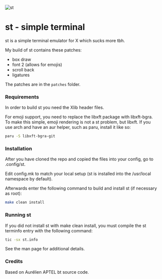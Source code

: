 ![st](https://imgur.com/B1i036L.png)

# st - simple terminal

st is a simple terminal emulator for X which sucks more tbh.

My build of st contains these patches:
* box draw
* font 2 (allows for emojis)
* scroll back
* ligatures

The patches are in the `patches` folder.

### Requirements

In order to build st you need the Xlib header files.

For emoji support, you need to replace the libxft package with libxft-bgra. To make this simple, emoji rendering is not a st problem, but libxft. If you use arch and have an aur helper, such as paru, install it like so:

```bash
paru -S libxft-bgra-git
```

### Installation

After you have cloned the repo and copied the files into your config, go to .config/st.  

Edit config.mk to match your local setup (st is installed into
the /usr/local namespace by default).

Afterwards enter the following command to build and install st (if
necessary as root):

```bash
make clean install
```

### Running st

If you did not install st with make clean install, you must compile
the st terminfo entry with the following command:

```bash
tic -sx st.info
```

See the man page for additional details.

### Credits

Based on Aurélien APTEL <aurelien dot aptel at gmail dot com> bt source code.

